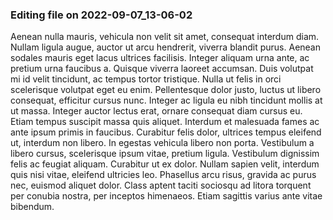 

### Editing file on 2022-09-07_13-06-02

Aenean nulla mauris, vehicula non velit sit amet, consequat interdum diam. Nullam ligula augue, auctor ut arcu hendrerit, viverra blandit purus. Aenean sodales mauris eget lacus ultrices facilisis. Integer aliquam urna ante, ac pretium urna faucibus a. Quisque viverra laoreet accumsan. Duis volutpat mi id velit tincidunt, ac tempus tortor tristique. Nulla ut felis in orci scelerisque volutpat eget eu enim. Pellentesque dolor justo, luctus ut libero consequat, efficitur cursus nunc. Integer ac ligula eu nibh tincidunt mollis at ut massa. Integer auctor lectus erat, ornare consequat diam cursus eu. Etiam tempus suscipit massa quis aliquet.
Interdum et malesuada fames ac ante ipsum primis in faucibus. Curabitur felis dolor, ultrices tempus eleifend ut, interdum non libero. In egestas vehicula libero non porta. Vestibulum a libero cursus, scelerisque ipsum vitae, pretium ligula. Vestibulum dignissim felis ac feugiat aliquam. Curabitur ut ex dolor. Nullam sapien velit, interdum quis nisi vitae, eleifend ultricies leo. Phasellus arcu risus, gravida ac purus nec, euismod aliquet dolor. Class aptent taciti sociosqu ad litora torquent per conubia nostra, per inceptos himenaeos. Etiam sagittis varius ante vitae bibendum.


